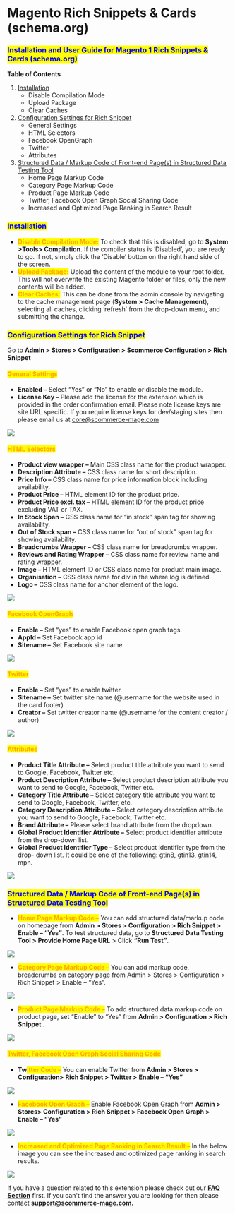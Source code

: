 # Magento Rich Snippets & Cards (schema.org)

### <mark style="color:blue;">Installation and User Guide for Magento 1 Rich Snippets & Cards (schema.org)</mark>

**Table of Contents**

1. [Installation ](magento-rich-snippets-and-cards-schema.org.md#\_bookmark0)
   * Disable Compilation Mode&#x20;
   * Upload Package&#x20;
   * Clear Caches&#x20;
2. [Configuration Settings for Rich Snippet ](magento-rich-snippets-and-cards-schema.org.md#\_bookmark4)
   * General Settings&#x20;
   * HTML Selectors&#x20;
   * Facebook OpenGraph&#x20;
   * Twitter&#x20;
   * Attributes&#x20;
3. [Structured Data / Markup Code of Front-end Page(s) in Structured Data Testing Tool ](magento-rich-snippets-and-cards-schema.org.md#\_bookmark10)
   * Home Page Markup Code&#x20;
   * Category Page Markup Code&#x20;
   * Product Page Markup Code&#x20;
   * Twitter, Facebook Open Graph Social Sharing Code&#x20;
   * Increased and Optimized Page Ranking in Search Result&#x20;

### <mark style="color:blue;">Installation</mark> <a href="#_bookmark0" id="_bookmark0"></a>

* <mark style="color:orange;">**Disable Compilation Mode:**</mark> To check that this is disabled, go to **System >Tools> Compilation**. If the compiler status is ‘Disabled’, you are ready to go. If not, simply click the ‘Disable’ button on the right hand side of the screen.
* <mark style="color:orange;">**Upload Package:**</mark> Upload the content of the module to your root folder. This will not overwrite the existing Magento folder or files, only the new contents will be added.
* <mark style="color:orange;">**Clear Caches:**</mark> This can be done from the admin console by navigating to the cache management page (**System > Cache Management**), selecting all caches, clicking ‘refresh’ from the drop-down menu, and submitting the change.

### <mark style="color:blue;">Configuration Settings for Rich Snippet</mark> <a href="#_bookmark4" id="_bookmark4"></a>

Go to **Admin > Stores > Configuration > Scommerce Configuration > Rich Snippet**

#### <mark style="color:orange;">General Settings</mark> <a href="#_bookmark5" id="_bookmark5"></a>

* **Enabled –** Select “Yes” or “No” to enable or disable the module.
* **License Key –** Please add the license for the extension which is provided in the order confirmation email. Please note license keys are site URL specific. If you require license keys for dev/staging sites then please email us at [core@scommerce-mage.com](mailto:core@scommerce-mage.com)

![](../../.gitbook/assets/m1rich1.jpg)

#### <mark style="color:orange;">HTML Selectors</mark> <a href="#_bookmark6" id="_bookmark6"></a>

* **Product view wrapper –** Main CSS class name for the product wrapper.
* **Description Attribute –** CSS class name for short description.
* **Price Info –** CSS class name for price information block including availability.
* **Product Price –** HTML element ID for the product price.
* **Product Price excl. tax –** HTML element ID for the product price excluding VAT or TAX.
* **In Stock Span –** CSS class name for “in stock” span tag for showing availability.
* **Out of Stock span –** CSS class name for “out of stock” span tag for showing availability.
* **Breadcrumbs Wrapper –** CSS class name for breadcrumbs wrapper.
* **Reviews and Rating Wrapper –** CSS class name for review name and rating wrapper.
* **Image –** HTML element ID or CSS class name for product main image.
* **Organisation –** CSS class name for div in the where log is defined.
* **Logo –** CSS class name for anchor element of the logo.

![](../../.gitbook/assets/m1rich2.jpg)

#### <mark style="color:orange;">Facebook OpenGraph</mark> <a href="#_bookmark7" id="_bookmark7"></a>

* **Enable –** Set “yes” to enable Facebook open graph tags.
* **AppId –** Set Facebook app id
* **Sitename –** Set Facebook site name

![](../../.gitbook/assets/m1rich3.jpg)

#### <mark style="color:orange;">Twitter</mark> <a href="#_bookmark8" id="_bookmark8"></a>

* **Enable –** Set “yes” to enable twitter.
* **Sitename –** Set twitter site name (@username for the website used in the card footer)
* **Creator –** Set twitter creator name (@username for the content creator / author)

![](../../.gitbook/assets/m1rich4.jpg)

#### <mark style="color:orange;">Attributes</mark> <a href="#_bookmark9" id="_bookmark9"></a>

* **Product Title Attribute –** Select product title attribute you want to send to Google, Facebook, Twitter etc.
* **Product Description Attribute –** Select product description attribute you want to send to Google, Facebook, Twitter etc.
* **Category Title Attribute –** Select category title attribute you want to send to Google, Facebook, Twitter, etc.
* **Category Description Attribute –** Select category description attribute you want to send to Google, Facebook, Twitter etc.
* **Brand Attribute –** Please select brand attribute from the dropdown.
* **Global Product Identifier Attribute –** Select product identifier attribute from the drop-down list.
* **Global Product Identifier Type –** Select product identifier type from the drop- down list. It could be one of the following: gtin8, gtin13, gtin14, mpn.

![](../../.gitbook/assets/m1rich5.jpg)

### <mark style="color:blue;">Structured Data / Markup Code of Front-end Page(s) in Structured Data Testing Tool</mark> <a href="#_bookmark10" id="_bookmark10"></a>

* <mark style="color:orange;">**Home Page Markup Code –**</mark> You can add structured data/markup code on homepage from **Admin > Stores > Configuration > Rich Snippet > Enable – “Yes”**. To test structured data, go to **Structured Data Testing Tool > Provide Home Page URL** > Click **“Run Test”**.

![](<../../.gitbook/assets/6 (47)>)

* <mark style="color:orange;">**Category Page Markup Code –**</mark> You can add markup code, breadcrumbs on category page from Admin > Stores > Configuration > Rich Snippet > Enable – “Yes”.

![](<../../.gitbook/assets/7 (50)>)

* <mark style="color:orange;">**Product Page Markup Code –**</mark> To add structured data markup code on product page, set “Enable” to “Yes” from **Admin > Configuration > Rich Snippet** .

![](<../../.gitbook/assets/8 (33)>)

#### <mark style="color:orange;">Twitter, Facebook Open Graph Social Sharing Code</mark> <a href="#_bookmark14" id="_bookmark14"></a>

* **Tw**<mark style="color:orange;">**itter Code –**</mark> You can enable Twitter from **Admin > Stores > Configuration> Rich Snippet > Twitter > Enable – “Yes”**

![](<../../.gitbook/assets/9 (16)>)

* <mark style="color:orange;">**Facebook Open Graph –**</mark> Enable Facebook Open Graph from **Admin > Stores> Configuration > Rich Snippet > Facebook Open Graph > Enable – “Yes”**

![](<../../.gitbook/assets/10 (22)>)

* <mark style="color:orange;">**Increased and Optimized Page Ranking in Search Result –**</mark> In the below image you can see the increased and optimized page ranking in search results.

![](<../../.gitbook/assets/11 (10)>)

If you have a question related to this extension please check out our [**FAQ Section**](https://www.scommerce-mage.com/magento-rich-snippets-for-google-microsoft-yahoo.html#faq) first. If you can't find the answer you are looking for then please contact [**support@scommerce-mage.com**](mailto:core@scommerce-mage.com)**.**
